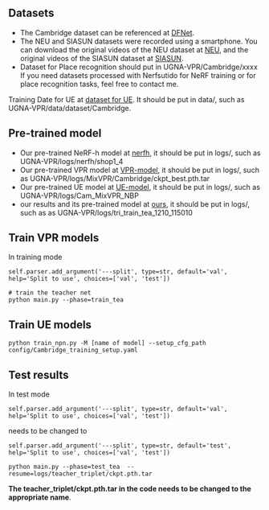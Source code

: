 ## Datasets

- The Cambridge dataset can be referenced at [DFNet](https://github.com/activevisionlab/dfnet).
- The NEU and SIASUN datasets were recorded using a smartphone. You can download the original videos of the NEU dataset at [NEU](https://kaggle.com/datasets/9e09bf4ac09c14f13af80e55fd273114351bba1e1a8a49554de7fe7b58142d99), and the original videos of the SIASUN dataset at [SIASUN](https://kaggle.com/datasets/cacfaab9b6c68e3cc0ad0ed2b425302f47d302a789d9dc8c559255a67baa817d).
- Dataset for Place recognition should put in UGNA-VPR/Cambridge/xxxx
If you need datasets processed with Nerfsutido for NeRF training or for place recognition tasks, feel free to contact me.

Training Date for UE at [dataset for UE](https://kaggle.com/datasets/1b2bb5b6d07c5d562bd2662c8dc88f72e41f37b4f943cf45936f7cd6b052a114). It should be put in data/, such as UGNA-VPR/data/dataset/Cambridge.
  
## Pre-trained model
- Our pre-trained NeRF-h model at [nerfh](https://kaggle.com/datasets/c89a647ea14d5a753e7f2169e1b639e72f14cd3a09d0fbf707483b28eae47a90), it should be put in logs/, such as UGNA-VPR/logs/nerfh/shop1_4
- Our pre-trained VPR model at [VPR-model](https://kaggle.com/datasets/3b7d611f65b241de5a4573c26591e58a3db7751ca969de03873ae8596330e778), it should be put in logs/, such as UGNA-VPR/logs/MixVPR/Cambridge/ckpt_best.pth.tar
- Our pre-trained UE model at [UE-model](https://kaggle.com/datasets/680047c599214408c1d35559f0757acf7b487634c4c56f894a0af620df8f5f66), it should be put in logs/, such as UGNA-VPR/logs/Cam_MixVPR_NBP
- our results and its pre-trained model at [ours](https://kaggle.com/datasets/f3e5f27facd26691b415844b1d165f458b44a1aee7e9b1107f4c2d55b9984d00), it should be put in logs/, such as as UGNA-VPR/logs/tri_train_tea_1210_115010

## Train VPR models
In training mode
```shell
self.parser.add_argument('---split', type=str, default='val', help='Split to use', choices=['val', 'test'])
```
```shell
# train the teacher net
python main.py --phase=train_tea
```
## Train UE models
```shell
python train_npn.py -M [name of model] --setup_cfg_path config/Cambridge_training_setup.yaml
```

## Test results 
In test mode
```shell
self.parser.add_argument('---split', type=str, default='val', help='Split to use', choices=['val', 'test'])
```
 needs to be changed to 
```shell
self.parser.add_argument('---split', type=str, default='test', help='Split to use', choices=['val', 'test'])
```
```shell
python main.py --phase=test_tea	 --resume=logs/teacher_triplet/ckpt.pth.tar
```
 **The teacher_triplet/ckpt.pth.tar in the code needs to be changed to the appropriate name**.
